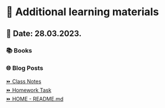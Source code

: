 # 📖 Additional learning materials
## 📅 Date: 28.03.2023.  

### 📚 Books

### 🌐 Blog Posts


[:fast_forward: Class Notes](/devops-mentorship-program/03-march/week-5-140323/00-class-notes.md)  
[:fast_forward: Homework Task](/devops-mentorship-program/03-march/week-5-140323/01-homework.md)  
[:fast_forward: HOME - README.md](https://github.com/allops-solutions/devops-aws-mentorship-program#devops-mentorship-program)
